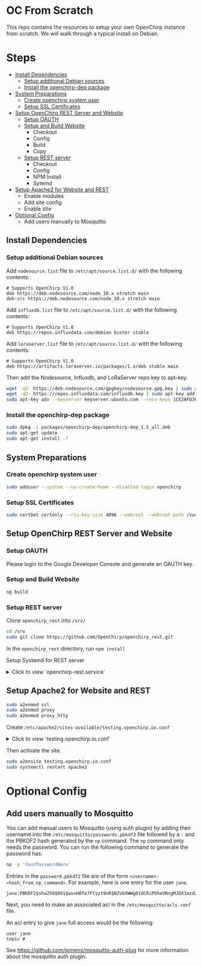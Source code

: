 # OC From Scratch
This repo contains the resources to setup your own OpenChirp instance
from scratch.
We will walk through a typical install on Debian.

# Steps

* [Install Dependencies](#install-dependencies)
    * [Setup additional Debian sources](#setup-additional-debian-sources)
    * [Install the openchirp-dep package](#install-the-openchirp-dep-package)
* [System Preparations](#system-preparations)
    * [Create openchirp system user](#create-openchirp-system-user)
    * [Setup SSL Certificates](#setup-SSL-Certificates)
* [Setup OpenChirp REST Server and Website](#setup-openchirp-rest-server-and-website)
	* [Setup OAUTH](#setup-oauth)
    * [Setup and Build Website](#setup-and-Build-Website)
        * Checkout
        * Config
        * Build
        * Copy
    * [Setup REST server](#setup-rest-server)
        * Checkout
        * Config
        * NPM Install
        * Sytemd
* [Setup Apache2 for Website and REST](#setup-apache2-for-website-and-rest)
    * Enable modules
    * Add site config
    * Enable site
* [Optional Config](#optional-config)
    * Add users manually to Mosquitto

## Install Dependencies

### Setup additional Debian sources
Add `nodesource.list` file to `/etc/apt/source.list.d/` with the
following contents:

```
# Supports OpenChirp V1.0
deb https://deb.nodesource.com/node_10.x stretch main
deb-src https://deb.nodesource.com/node_10.x stretch main
```

Add `influxdb.list` file to `/etc/apt/source.list.d/` with the
following contents:
```
# Supports OpenChirp V1.0
deb https://repos.influxdata.com/debian buster stable
```

Add `loraserver.list` file to `/etc/apt/source.list.d/` with the
following contents:
```
# Supports OpenChirp V1.0
deb https://artifacts.loraserver.io/packages/1.x/deb stable main
```

Then add the Nodesource, Influxdb, and LoRaServer repo key to apt-key.
```bash
wget -qO- https://deb.nodesource.com/gpgkey/nodesource.gpg.key | sudo apt-key add -
wget -qO- https://repos.influxdata.com/influxdb.key | sudo apt-key add -
sudo apt-key adv --keyserver keyserver.ubuntu.com --recv-keys 1CE2AFD36DBCCA00
```

### Install the openchirp-dep package

```bash
sudo dpkg -i packages/openchirp-dep/openchirp-dep_1.5_all.deb
sudo apt-get update
sudo apt-get install -f
```

## System Preparations

### Create openchirp system user

```bash
sudo adduser --system --no-create-home --disabled-login openchirp
```

### Setup SSL Certificates

```bash
sudo certbot certonly --rsa-key-size 4096 --webroot --webroot-path /var/www/testing.openchirp.io -d testing.openchirp.io -d www.testing.openchirp.io
```

## Setup OpenChirp REST Server and Website

### Setup OAUTH
Please login to the Google Developer Console and generate an OAUTH key.

### Setup and Build Website

```bash
ng build
```

### Setup REST server

Clone `openchirp_rest` into `/srv/`

```bash
cd /srv
sudo git clone https://github.com/OpenChirp/openchirp_rest.git
```

In the `openchirp_rest` directory, run `npm install`

Setup Systemd for REST server
<details>
<summary>Click to view `openchirp-rest.service`</summary>

```systemd
[Unit]
Description=OpenChirp REST framework server
Documentation=https://openchirp.io
After=network.target

[Service]
Environment=NODE_ENV=production
Environment=PORT=7000
Type=simple
User=openchirp
WorkingDirectory=/srv/openchirp_rest/bin
ExecStart=/srv/openchirp_rest/bin/www
Restart=on-failure

[Install]
WantedBy=multi-user.target
Alias=rest.service
```
</details>

## Setup Apache2 for Website and REST

```bash
sudo a2enmod ssl
sudo a2enmod proxy
sudo a2enmod proxy_http
```

Create `/etc/apache2/sites-available/testing.openchirp.io.conf`

<details>
<summary>Click to view `testing.openchirp.io.conf`</summary>

```apache
<VirtualHost *:80>
	# The ServerName directive sets the request scheme, hostname and port that
	# the server uses to identify itself. This is used when creating
	# redirection URLs. In the context of virtual hosts, the ServerName
	# specifies what hostname must appear in the request's Host: header to
	# match this virtual host. For the default virtual host (this file) this
	# value is not decisive as it is used as a last resort host regardless.
	# However, you must set it for any further virtual host explicitly.
	ServerName testing.openchirp.io
	ServerAlias www.testing.openchirp.io

	ServerSignature Off
	ServerAdmin webmaster@localhost
	DocumentRoot /var/www/testing.openchirp.io


	#Redirect permanent "/" "https://testing.openchirp.io/"
	# Redirect all requests to https site, unless it is a certbot
	# HTTP-01 challenge request.
	# This regex has been carefully crafted by Craig.
	RedirectMatch permanent "^(?!/\.well-known/acme-challenge/[\w-]{43}$)(.*)$" "https://testing.openchirp.io$1"

 	<Directory "/var/www/testing.openchirp.io">
		RewriteEngine on

		# Don't rewrite files or directives
		RewriteCond %{REQUEST_FILENAME} -f [OR]
		RewriteCond %{REQUEST_FILENAME} -d
		RewriteRule ^ - [L]

		#Rewrite everything else to index.html to allow html5 state links
		RewriteRule ^ index.html [L]
	</Directory>

	# error, crit, alert, emerg.
	# It is also possible to configure the loglevel for particular
	# modules, e.g.
	#LogLevel info ssl:warn
	LogLevel info

	ErrorLog ${APACHE_LOG_DIR}/testing_openchirp_io_error.log
	CustomLog ${APACHE_LOG_DIR}/testing_openchirp_io_access.log combined

	# For most configuration files from conf-available/, which are
	# enabled or disabled at a global level, it is possible to
	# include a line for only one particular virtual host. For example the
	# following line enables the CGI configuration for this host only
	# after it has been globally disabled with "a2disconf".
	#Include conf-available/serve-cgi-bin.conf
</VirtualHost>

<IfModule mod_ssl.c>
	<VirtualHost _default_:443>
		ServerName testing.openchirp.io:443
		ServerAlias www.testing.openchirp.io
		ServerAdmin webmaster@localhost
		ServerSignature Off

		DocumentRoot /var/www/testing.openchirp.io

		# Latest REST/auth api
		ProxyPass "/api" "http://localhost:7000/api"
		ProxyPassReverse "/api" "http://localhost:7000/auth"
		ProxyPass "/pc" "http://localhost:7000/pc"
		ProxyPassReverse "/pc" "http://localhost:7000/pc"
		ProxyPass "/auth" "http://localhost:7000/auth"
		ProxyPassReverse "/auth" "http://localhost:7000/auth"

		# REST/auth api v1
		ProxyPass "/apiv1" "http://localhost:7000/api"
		ProxyPassReverse "/apiv1" "http://localhost:7000/api"
		ProxyPass "/pcv1" "http://localhost:7000/pc"
		ProxyPassReverse "/pcv1" "http://localhost:7000/pc"
		ProxyPass "/authv1" "http://localhost:7000/auth"
		ProxyPassReverse "/authv1" "http://localhost:7000/auth"


		# Latest Mapper
		ProxyPass "/mapper" "http://localhost:9000"
		ProxyPassReverse "/mapper" "http://localhost:9000"

		# Latest Grafana
		ProxyPass "/grafana" "http://localhost:3000"
		ProxyPassReverse "/grafana" "http://localhost:3000"

		<Directory "/var/www/testing.openchirp.io">
			RewriteEngine on

			# Don't rewrite files or directives
			RewriteCond %{REQUEST_FILENAME} -f [OR]
			RewriteCond %{REQUEST_FILENAME} -d
			RewriteRule ^ - [L]

			#Rewrite everything else to index.html to allow html5 state links
			RewriteRule ^ index.html [L]
		</Directory>

		# Redirect everything to openchirp.io
		<If "%{HTTP_HOST} != 'testing.openchirp.io'">
			Redirect permanent "/" "https://testing.openchirp.io/"
		</If>

		# Available loglevels: trace8, ..., trace1, debug, info, notice, warn,
		# error, crit, alert, emerg.
		# It is also possible to configure the loglevel for particular
		# modules, e.g.
		#LogLevel info ssl:warn

		ErrorLog ${APACHE_LOG_DIR}/testing_openchirp_io_ssl_error.log
		CustomLog ${APACHE_LOG_DIR}/testing_openchirp_io_ssl_access.log combined

		# For most configuration files from conf-available/, which are
		# enabled or disabled at a global level, it is possible to
		# include a line for only one particular virtual host. For example the
		# following line enables the CGI configuration for this host only
		# after it has been globally disabled with "a2disconf".
		#Include conf-available/serve-cgi-bin.conf

		#   SSL Engine Switch:
		#   Enable/Disable SSL for this virtual host.
		SSLEngine on

		#   A self-signed (snakeoil) certificate can be created by installing
		#   the ssl-cert package. See
		#   /usr/share/doc/apache2/README.Debian.gz for more info.
		#   If both key and certificate are stored in the same file, only the
		#   SSLCertificateFile directive is needed.
		#SSLCertificateFile	/etc/ssl/certs/ssl-cert-snakeoil.pem
		#SSLCertificateKeyFile /etc/ssl/private/ssl-cert-snakeoil.key
		SSLCertificateFile    /etc/letsencrypt/live/testing.openchirp.io/fullchain.pem
		SSLCertificateKeyFile /etc/letsencrypt/live/testing.openchirp.io/privkey.pem
		Include /etc/letsencrypt/options-ssl-apache.conf

		#   Server Certificate Chain:
		#   Point SSLCertificateChainFile at a file containing the
		#   concatenation of PEM encoded CA certificates which form the
		#   certificate chain for the server certificate. Alternatively
		#   the referenced file can be the same as SSLCertificateFile
		#   when the CA certificates are directly appended to the server
		#   certificate for convinience.
		#SSLCertificateChainFile /etc/apache2/ssl.crt/server-ca.crt

		#   Certificate Authority (CA):
		#   Set the CA certificate verification path where to find CA
		#   certificates for client authentication or alternatively one
		#   huge file containing all of them (file must be PEM encoded)
		#   Note: Inside SSLCACertificatePath you need hash symlinks
		#		 to point to the certificate files. Use the provided
		#		 Makefile to update the hash symlinks after changes.
		#SSLCACertificatePath /etc/ssl/certs/
		#SSLCACertificateFile /etc/apache2/ssl.crt/ca-bundle.crt

		#   Certificate Revocation Lists (CRL):
		#   Set the CA revocation path where to find CA CRLs for client
		#   authentication or alternatively one huge file containing all
		#   of them (file must be PEM encoded)
		#   Note: Inside SSLCARevocationPath you need hash symlinks
		#		 to point to the certificate files. Use the provided
		#		 Makefile to update the hash symlinks after changes.
		#SSLCARevocationPath /etc/apache2/ssl.crl/
		#SSLCARevocationFile /etc/apache2/ssl.crl/ca-bundle.crl

		#   Client Authentication (Type):
		#   Client certificate verification type and depth.  Types are
		#   none, optional, require and optional_no_ca.  Depth is a
		#   number which specifies how deeply to verify the certificate
		#   issuer chain before deciding the certificate is not valid.
		#SSLVerifyClient require
		#SSLVerifyDepth  10

		#   SSL Engine Options:
		#   Set various options for the SSL engine.
		#   o FakeBasicAuth:
		#	 Translate the client X.509 into a Basic Authorisation.  This means that
		#	 the standard Auth/DBMAuth methods can be used for access control.  The
		#	 user name is the `one line' version of the client's X.509 certificate.
		#	 Note that no password is obtained from the user. Every entry in the user
		#	 file needs this password: `xxj31ZMTZzkVA'.
		#   o ExportCertData:
		#	 This exports two additional environment variables: SSL_CLIENT_CERT and
		#	 SSL_SERVER_CERT. These contain the PEM-encoded certificates of the
		#	 server (always existing) and the client (only existing when client
		#	 authentication is used). This can be used to import the certificates
		#	 into CGI scripts.
		#   o StdEnvVars:
		#	 This exports the standard SSL/TLS related `SSL_*' environment variables.
		#	 Per default this exportation is switched off for performance reasons,
		#	 because the extraction step is an expensive operation and is usually
		#	 useless for serving static content. So one usually enables the
		#	 exportation for CGI and SSI requests only.
		#   o OptRenegotiate:
		#	 This enables optimized SSL connection renegotiation handling when SSL
		#	 directives are used in per-directory context.
		#SSLOptions +FakeBasicAuth +ExportCertData +StrictRequire
		<FilesMatch "\.(cgi|shtml|phtml|php)$">
				SSLOptions +StdEnvVars
		</FilesMatch>
		<Directory /usr/lib/cgi-bin>
				SSLOptions +StdEnvVars
		</Directory>

		#   SSL Protocol Adjustments:
		#   The safe and default but still SSL/TLS standard compliant shutdown
		#   approach is that mod_ssl sends the close notify alert but doesn't wait for
		#   the close notify alert from client. When you need a different shutdown
		#   approach you can use one of the following variables:
		#   o ssl-unclean-shutdown:
		#	 This forces an unclean shutdown when the connection is closed, i.e. no
		#	 SSL close notify alert is send or allowed to received.  This violates
		#	 the SSL/TLS standard but is needed for some brain-dead browsers. Use
		#	 this when you receive I/O errors because of the standard approach where
		#	 mod_ssl sends the close notify alert.
		#   o ssl-accurate-shutdown:
		#	 This forces an accurate shutdown when the connection is closed, i.e. a
		#	 SSL close notify alert is send and mod_ssl waits for the close notify
		#	 alert of the client. This is 100% SSL/TLS standard compliant, but in
		#	 practice often causes hanging connections with brain-dead browsers. Use
		#	 this only for browsers where you know that their SSL implementation
		#	 works correctly.
		#   Notice: Most problems of broken clients are also related to the HTTP
		#   keep-alive facility, so you usually additionally want to disable
		#   keep-alive for those clients, too. Use variable "nokeepalive" for this.
		#   Similarly, one has to force some clients to use HTTP/1.0 to workaround
		#   their broken HTTP/1.1 implementation. Use variables "downgrade-1.0" and
		#   "force-response-1.0" for this.
		# BrowserMatch "MSIE [2-6]" \
		#		nokeepalive ssl-unclean-shutdown \
		#		downgrade-1.0 force-response-1.0

	</VirtualHost>
</IfModule>

# vim: syntax=apache ts=4 sw=4 sts=4 sr noet
```
</details>

Then activate the site.

```bash
sudo a2ensite testing.openchirp.io.conf
sudo systemctl restart apache2
```

# Optional Config

## Add users manually to Mosquitto
You can add manual users to Mosquitto (using auth plugin) by 
adding their username into the `/etc/mosquitto/passwords.pbkdf2` file
followed by a `:` and the PBKDF2 hash generated by the `np` command.
The `np` command only needs the password. You can run the following
command to generate the password has:
```bash
np -p 'YourPasswordHere'
```

Entries in the `password.pbkdf2` file are of the form
`<username>:<hash_from_np_command>`.
For example, here is one entry for the user `jane`.
```
jane:PBKDF2$sha256$901$wvvH0fe7Ftszt8nR$NZV6XWWg01dCRiPOheVNsgMJDX1mzd2v
```

Next, you need to make an associated acl in the `/etc/mosquitto/acls.conf`
file.

An acl entry to give `jane` full access would be the following:
```
user jane
topic #

```

See https://github.com/jpmens/mosquitto-auth-plug for more information about
the mosquitto auth plugin.
